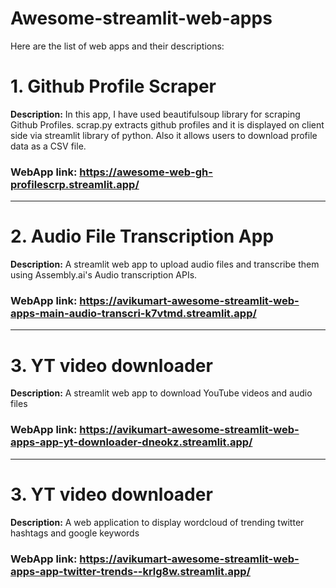 # Awesome-streamlit-web-apps

Here are the list of web apps and their descriptions:

# 1. Github Profile Scraper

**Description:** In this app, I have used beautifulsoup library for scraping Github Profiles. scrap.py extracts github profiles and it is displayed on client side via streamlit library of python. Also it allows users to download profile data as a CSV file.

### WebApp link: https://awesome-web-gh-profilescrp.streamlit.app/

-------------------------
# 2. Audio File Transcription App

**Description:** A streamlit web app to upload audio files and transcribe them using Assembly.ai's Audio transcription APIs.

### WebApp link: https://avikumart-awesome-streamlit-web-apps-main-audio-transcri-k7vtmd.streamlit.app/

---------------------------
# 3. YT video downloader

**Description:** A streamlit web app to download YouTube videos and audio files

### WebApp link: https://avikumart-awesome-streamlit-web-apps-app-yt-downloader-dneokz.streamlit.app/

---------------------------
# 3. YT video downloader

**Description:** A web application to display wordcloud of trending twitter hashtags and google keywords

### WebApp link: https://avikumart-awesome-streamlit-web-apps-app-twitter-trends--krlg8w.streamlit.app/
